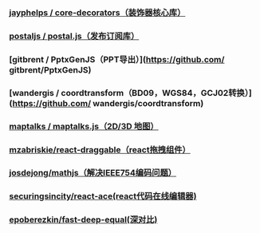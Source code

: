 ### [jayphelps / core-decorators（装饰器核心库）](https://github.com/jayphelps/core-decorators)

### [postaljs / postal.js（发布订阅库）](https://github.com/postaljs/postal.js)

### [gitbrent / PptxGenJS（PPT导出）](https://github.com/ gitbrent/PptxGenJS)

### [wandergis / coordtransform（BD09，WGS84，GCJ02转换）](https://github.com/ wandergis/coordtransform)

### [maptalks / maptalks.js（2D/3D 地图）](https://github.com/maptalks/maptalks.js) 

### [mzabriskie/react-draggable（react拖拽组件）](https://github.com/mzabriskie/react-draggable)

### [josdejong/mathjs（解决IEEE754编码问题）](https://github.com/josdejong/mathjs)

### [securingsincity/react-ace(react代码在线编辑器)](https://github.com/securingsincity/react-ace)

### [epoberezkin/fast-deep-equal(深对比)](https://github.com/epoberezkin/fast-deep-equal)

